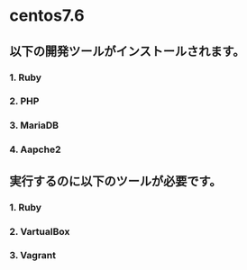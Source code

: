 # centos7.6 
## 以下の開発ツールがインストールされます。
### 1. Ruby
### 2. PHP
### 3. MariaDB
### 4. Aapche2

## 実行するのに以下のツールが必要です。
### 1. Ruby
### 2. VartualBox
### 3. Vagrant
